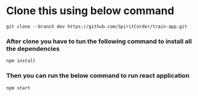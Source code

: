 # Clone this using below command

```
git clone --branch dev https://github.com/SpiritCorder/train-app.git
```

### After clone you have to tun the following command to install all the dependencies

``` npm install ``` 

### Then you can run the below command to run react application

``` npm start ```


